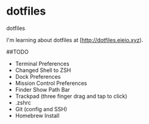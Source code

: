 # dotfiles
dotfiles

I'm learning about dotfiles at [http://dotfiles.eieio.xyz).

##TODO
- Terminal Preferences
- Changed Shell to ZSH
- Dock Preferences
- Mission Control Preferences
- Finder Show Path Bar
- Trackpad (three finger drag and tap to click)
- .zshrc
- Git (config and SSH)
- Homebrew Install

